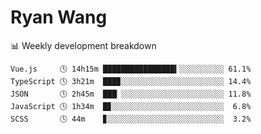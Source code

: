 # Ryan Wang

 <!-- waka-box start -->
📊 Weekly development breakdown
```text
Vue.js     🕓 14h15m ████████████████▍░░░░░░░░░░ 61.1%
TypeScript 🕓 3h21m  ███▉░░░░░░░░░░░░░░░░░░░░░░░ 14.4%
JSON       🕓 2h45m  ███▏░░░░░░░░░░░░░░░░░░░░░░░ 11.8%
JavaScript 🕓 1h34m  █▊░░░░░░░░░░░░░░░░░░░░░░░░░  6.8%
SCSS       🕓 44m    ▊░░░░░░░░░░░░░░░░░░░░░░░░░░  3.2%
```
<!-- Powered by https://github.com/YouEclipse/waka-box-go . -->
<!-- waka-box end -->
